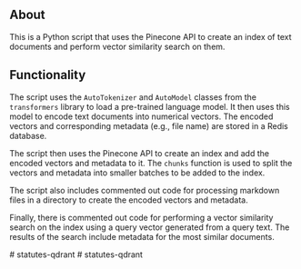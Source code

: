 
<h2>About</h2>
<p>This is a Python script that uses the Pinecone API to create an index of text documents and perform vector similarity search on them.</p>
<h2>Functionality</h2>
<p>The script uses the <code>AutoTokenizer</code> and <code>AutoModel</code> classes from the <code>transformers</code> library to load a pre-trained language model. It then uses this model to encode text documents into numerical vectors. The encoded vectors and corresponding metadata (e.g., file name) are stored in a Redis database.</p>
<p>The script then uses the Pinecone API to create an index and add the encoded vectors and metadata to it. The <code>chunks</code> function is used to split the vectors and metadata into smaller batches to be added to the index.</p>
<p>The script also includes commented out code for processing markdown files in a directory to create the encoded vectors and metadata.</p>
<p>Finally, there is commented out code for performing a vector similarity search on the index using a query vector generated from a query text. The results of the search include metadata for the most similar documents.</p>
# statutes-qdrant
# statutes-qdrant
